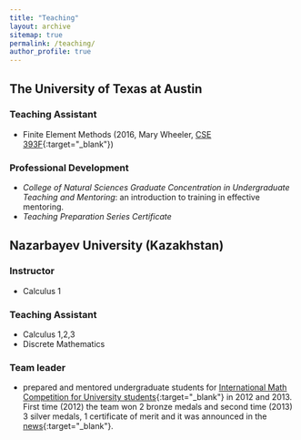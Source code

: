 ```yaml
---
title: "Teaching"
layout: archive
sitemap: true
permalink: /teaching/
author_profile: true
---
```


## The University of Texas at Austin

### Teaching Assistant

- Finite Element Methods (2016, Mary Wheeler, [CSE 393F](http://catalog.utexas.edu/graduate/fields-of-study/intercollegial-programs/computational-science-engineering-mathematics/graduate-courses/){:target="_blank"})

### Professional Development

- _College of Natural Sciences Graduate Concentration in Undergraduate Teaching and Mentoring_: an introduction to training in effective mentoring.
- _Teaching Preparation Series Certificate_

## Nazarbayev University (Kazakhstan)

### Instructor

- Calculus 1

### Teaching Assistant

- Calculus 1,2,3 
- Discrete Mathematics

### Team leader

- prepared and mentored undergraduate students for [International Math Competition for University students](http://www.imc-math.org.uk/){:target="_blank"}
  in 2012 and 2013. First time (2012) the team won 2 bronze medals and second time (2013) 3 silver medals,
  1 certificate of merit and it was announced in the [news](https://nu.edu.kz/news/nazarbayev-university-students-won-a-silver-medal-at-international-mathematical-competition){:target="_blank"}.